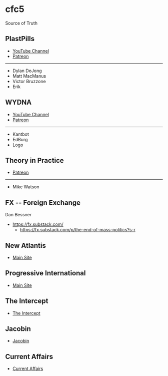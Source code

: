 cfc5
====
Source of Truth

PlastPills
----------
  - [YouTube Channel](https://www.youtube.com/c/PlasticPills)
  - [Patreon](https://www.patreon.com/plasticpills/posts)
----------
  - Dylan DeJong
  - Matt MacManus
  - Victor Bruzzone
  - Erik

WYDNA
-----
  - [YouTube Channel](https://www.youtube.com/c/wydnagroup)
  - [Patreon](https://www.patreon.com/wydna/posts)
----------
  - Kantbot
  - EdBurg
  - Logo

Theory in Practice
------------------
  - [Patreon](https://www.patreon.com/theoryinpractice/posts)
------------------
  - Mike Watson

FX -- Foreign Exchange
----------------
  Dan Bessner
  - https://fx.substack.com/
    - https://fx.substack.com/p/the-end-of-mass-politics?s-r

New Atlantis
------------
  - [Main Site](https://www.thenewatlantis.com/)

Progressive International
-------------------------
  - [Main Site](https://progressive.international/)

The Intercept
-------------
  - [The Intercept](https://theintercept.com/)

Jacobin
-------
  - [Jacobin](https://jacobinmag.com/)

Current Affairs
---------------
  - [Current Affairs](https://www.currentaffairs.org/)





